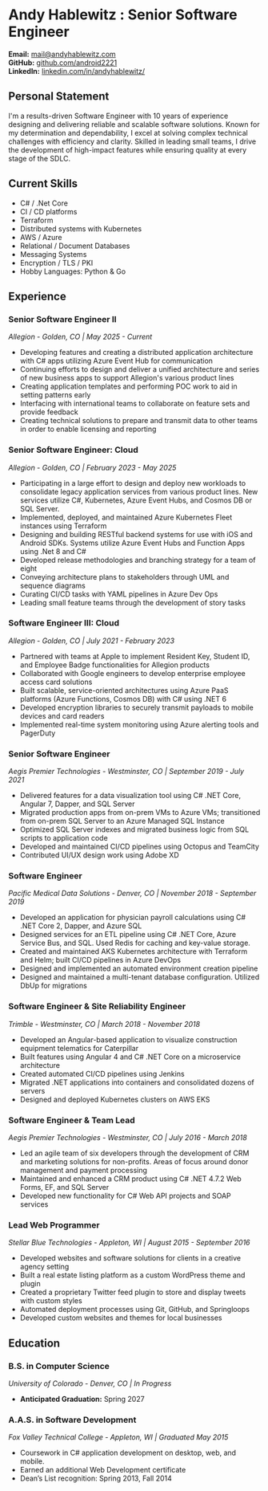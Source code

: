 # **Andy Hablewitz : Senior Software Engineer**

**Email:** [mail@andyhablewitz.com](mailto:mail@andyhablewitz.com)  
**GitHub:** [github.com/android2221](https://github.com/android2221)  
**LinkedIn:** [linkedin.com/in/andyhablewitz/](https://www.linkedin.com/in/andyhablewitz/)

## **Personal Statement**
I'm a results-driven Software Engineer with 10 years of experience designing and delivering reliable and scalable software solutions. Known for my determination and dependability, I excel at solving complex technical challenges with efficiency and clarity. Skilled in leading small teams, I drive the development of high-impact features while ensuring quality at every stage of the SDLC.

## **Current Skills**

- C# / .Net Core
- CI / CD platforms
- Terraform
- Distributed systems with Kubernetes  
- AWS / Azure  
- Relational / Document Databases  
- Messaging Systems  
- Encryption / TLS / PKI 
- Hobby Languages: Python & Go  

## **Experience**

### **Senior Software Engineer II**  
*Allegion - Golden, CO | May 2025 - Current*
- Developing features and creating a distributed application architecture with C# apps utilizing Azure Event Hub for communication
- Continuing efforts to design and deliver a unified architecture and series of new business apps to support Allegion's various product lines
- Creating application templates and performing POC work to aid in setting patterns early
- Interfacing with international teams to collaborate on feature sets and provide feedback
- Creating technical solutions to prepare and transmit data to other teams in order to enable licensing and reporting

### **Senior Software Engineer: Cloud**  
*Allegion - Golden, CO | February 2023 - May 2025*
- Participating in a large effort to design and deploy new workloads to consolidate legacy application services from various product lines. New services utilize C#, Kubernetes, Azure Event Hubs, and Cosmos DB or SQL Server. 
- Implemented, deployed, and maintained Azure Kubernetes Fleet instances using Terraform
- Designing and building RESTful backend systems for use with iOS and Android SDKs. Systems utilize Azure Event Hubs and Function Apps using .Net 8 and C#
- Developed release methodologies and branching strategy for a team of eight
- Conveying architecture plans to stakeholders through UML and sequence diagrams
- Curating CI/CD tasks with YAML pipelines in Azure Dev Ops
- Leading small feature teams through the development of story tasks

### **Software Engineer III: Cloud**  
*Allegion - Golden, CO | July 2021 - February 2023*
- Partnered with teams at Apple to implement Resident Key, Student ID, and Employee Badge functionalities for Allegion products
- Collaborated with Google engineers to develop enterprise employee access card solutions
- Built scalable, service-oriented architectures using Azure PaaS platforms (Azure Functions, Cosmos DB) with C# using .NET 6
- Developed encryption libraries to securely transmit payloads to mobile devices and card readers
- Implemented real-time system monitoring using Azure alerting tools and PagerDuty

### **Senior Software Engineer**  
*Aegis Premier Technologies - Westminster, CO | September 2019 - July 2021*
- Delivered features for a data visualization tool using C# .NET Core, Angular 7, Dapper, and SQL Server
- Migrated production apps from on-prem VMs to Azure VMs; transitioned from on-prem SQL Server to an Azure Managed SQL Instance
- Optimized SQL Server indexes and migrated business logic from SQL scripts to application code
- Developed and maintained CI/CD pipelines using Octopus and TeamCity
- Contributed UI/UX design work using Adobe XD

### **Software Engineer**  
*Pacific Medical Data Solutions - Denver, CO | November 2018 - September 2019*
- Developed an application for physician payroll calculations using C# .NET Core 2, Dapper, and Azure SQL
- Designed services for an ETL pipeline using C# .NET Core, Azure Service Bus, and SQL. Used Redis for caching and key-value storage.
- Created and maintained AKS Kubernetes architecture with Terraform and Helm; built CI/CD pipelines in Azure DevOps
- Designed and implemented an automated environment creation pipeline 
- Designed and maintained a multi-tenant database configuration. Utilized DbUp for migrations

### **Software Engineer & Site Reliability Engineer**  
*Trimble - Westminster, CO | March 2018 - November 2018*
- Developed an Angular-based application to visualize construction equipment telematics for Caterpillar
- Built features using Angular 4 and C# .NET Core on a microservice architecture
- Created automated CI/CD pipelines using Jenkins
- Migrated .NET applications into containers and consolidated dozens of servers
- Designed and deployed Kubernetes clusters on AWS EKS

### **Software Engineer & Team Lead**  
*Aegis Premier Technologies - Westminster, CO | July 2016 - March 2018*
- Led an agile team of six developers through the development of CRM and marketing solutions for non-profits. Areas of focus around donor management and payment processing
- Maintained and enhanced a CRM product using C# .NET 4.7.2 Web Forms, EF, and SQL Server
- Developed new functionality for C# Web API projects and SOAP services

### **Lead Web Programmer**  
*Stellar Blue Technologies - Appleton, WI | August 2015 - September 2016*
- Developed websites and software solutions for clients in a creative agency setting
- Built a real estate listing platform as a custom WordPress theme and plugin
- Created a proprietary Twitter feed plugin to store and display tweets with custom styles
- Automated deployment processes using Git, GitHub, and Springloops
- Developed custom websites and themes for local businesses

## **Education**

### **B.S. in Computer Science**  
*University of Colorado - Denver, CO | In Progress*  
- **Anticipated Graduation:** Spring 2027

### **A.A.S. in Software Development**  
*Fox Valley Technical College - Appleton, WI | Graduated May 2015*
- Coursework in C# application development on desktop, web, and mobile. 
- Earned an additional Web Development certificate
- Dean’s List recognition: Spring 2013, Fall 2014
